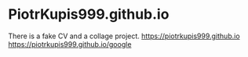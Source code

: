 # PiotrKupis999.github.io

There is a fake CV and a collage project.
https://piotrkupis999.github.io
https://piotrkupis999.github.io/google
